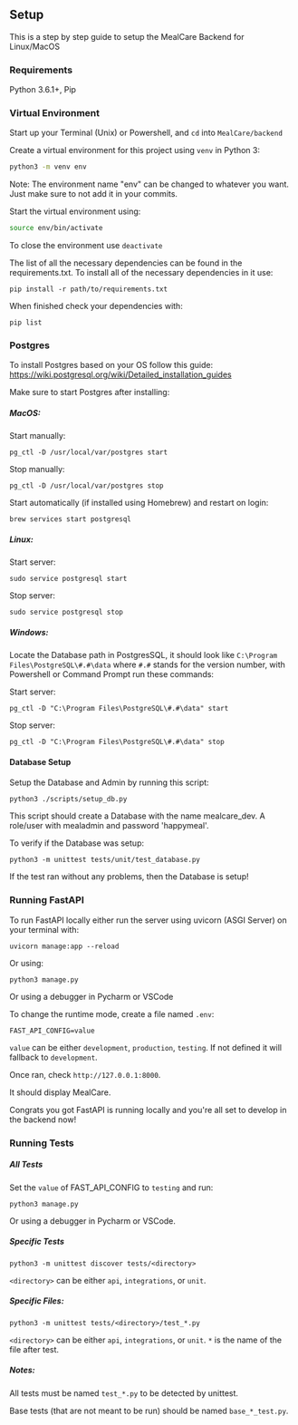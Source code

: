 ## Setup 

This is a step by step guide to setup the MealCare Backend for Linux/MacOS

### Requirements


Python 3.6.1+, Pip 

### Virtual Environment

Start up your Terminal (Unix) or Powershell, and `cd` into `MealCare/backend`

Create a virtual environment for this project using `venv` in Python 3:

```zsh
python3 -m venv env
```
Note: The environment name "env" can be changed to whatever you want. Just make sure to not add it in your commits.

Start the virtual environment using:
```zsh
source env/bin/activate
```

To close the environment use `deactivate`



The list of all the necessary dependencies can be found in the requirements.txt. 
To install all of the necessary dependencies in it use:

```text
pip install -r path/to/requirements.txt
```

When finished check your dependencies with:

```text
pip list
```

### Postgres

To install Postgres based on your OS follow this guide:
https://wiki.postgresql.org/wiki/Detailed_installation_guides

Make sure to start Postgres after installing:

##### MacOS:
Start manually:
```text
pg_ctl -D /usr/local/var/postgres start
```

Stop manually:
```text
pg_ctl -D /usr/local/var/postgres stop
```

Start automatically (if installed using Homebrew) and restart on login:
```text
brew services start postgresql
```

##### Linux:

Start server:
```text
sudo service postgresql start
```

Stop server:
```text
sudo service postgresql stop
```


##### Windows:
Locate the Database path in PostgresSQL, it should look like `C:\Program Files\PostgreSQL\#.#\data` where `#.#` stands for the version number, 
with Powershell or Command Prompt run these commands:

Start server:
```text
pg_ctl -D "C:\Program Files\PostgreSQL\#.#\data" start
```

Stop server:
```text
pg_ctl -D "C:\Program Files\PostgreSQL\#.#\data" stop
```


#### Database Setup
Setup the Database and Admin by running this script:
```zsh
python3 ./scripts/setup_db.py
```
This script should create a Database with the name mealcare_dev. 
A role/user with mealadmin and password 'happymeal'.


To verify if the Database was setup:

```text
python3 -m unittest tests/unit/test_database.py
```

If the test ran without any problems, then the Database is setup!

### Running FastAPI


To run FastAPI locally either run the server using uvicorn (ASGI Server) on your terminal with:
```
uvicorn manage:app --reload
```

Or using:

```text
python3 manage.py
```

Or using a debugger in Pycharm or VSCode

To change the runtime mode, create a file named `.env`:
```text
FAST_API_CONFIG=value
```
`value` can be either `development`, `production`, `testing`. If not defined it will fallback to `development`.


Once ran, check `http://127.0.0.1:8000`.

It should display MealCare. 

Congrats you got FastAPI is running locally and you're all set to develop in the backend now!

### Running Tests


##### All Tests

Set the `value` of FAST_API_CONFIG to `testing` and run:

```
python3 manage.py
```

Or using a debugger in Pycharm or VSCode.


##### Specific Tests

```
python3 -m unittest discover tests/<directory>
```

`<directory>` can be either `api`, `integrations`, or `unit`.


##### Specific Files:


```
python3 -m unittest tests/<directory>/test_*.py
```

`<directory>` can be either `api`, `integrations`, or `unit`. 
`*` is the name of the file after test.

##### Notes:

All tests must be named `test_*.py` to be detected by unittest. 

Base tests (that are not meant to be run) should be named `base_*_test.py`.